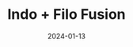 ---
act: Act II
title: Indo + Filo Fusion
date: 2024-01-13
summary: We wanted to craft a menu that honoured our cultural backgrounds, and the mix that represented us both.
color: A11300
price: $50
courses:
    - name: Entree
      title: Krupuk
      description: Fried rice crackers
    - name: Starter
      title: Sinigang
      description: Filipino tamarind soup served with roasted salmon and sambal matah
    - name: Mains
      title: Nasi Bungkus
      description: Rice served in banana leaf, served with sisig, eggplant balado, steamed kangkung, gulai egg and kremes
    - name: Dessert
      title: Turron
      description: Banana fritters, finished with sesame seeds and ube ice cream
    - name: Treats
      title: Indo and Filo Snacks
      description: Choc-Nut, and Momogi
---